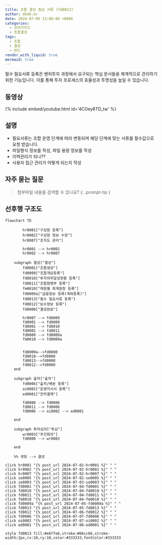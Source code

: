 ```yaml
---
title: 조합 결성 필요 서류 (fd0013)
author: dkdk.kr
date: 2024-07-05 13:00:00 +0800
categories:
  - 코어가이드
  - 조합결성
tags:
  - 조합
  - 결성
  - 펀드
render_with_liquid: true
mermaid: true
---
```

필수 필요서류 등록은 벤처투자 과정에서 요구되는 핵심 문서들을 체계적으로 관리하기 위한 기능입니다. 이를 통해 투자 프로세스의 효율성과 투명성을 높일 수 있습니다.

## 동영상

{% include embed/youtube.html id='4COey8TD_tw' %}

## 설명

-  필요서류는 조합 운영 단계에 따라 변동되며 해당 단계에 맞는 서류를 필수값으로 요청 받습니다.
- 파일형식 정보를 작성, 파일 용량 정보를 작성
- 이력관리가 되나??
- 사용자 접근 관리가 어떻게 되는지 작성

## 자주 묻는 질문

> 첨부파일 내용을 검색할 수 있나요?
{: .prompt-tip }



## 선후행 구조도

```mermaid
flowchart TD

        hr0001["구성원 등록"]
        hr0002["구성원 정보 수정"]
        hr0007["조직도 관리"]

        hr0001 --> hr0002
        hr0002 --> hr0007

    subgraph 결성["결성"]
        fd0001["조합생성"]
        fd0009["조합개요등록"]
        fd0010["투자의무달성현황 등록"]
        fd0011["조합원명부 등록"]
        fm0010["재원별 회계원장 등록"]
        fd0009a["금융정보 등록(계좌등록)"]
        fd0013["필수 필요서류 등록"]
        fd0012["보수정보 등록"]
        fd0000["결성완료"]

        hr0007 --> fd0009
        fd0001 --> fd0009
        fd0001 --> fd0010
        fd0001 --> fd0011 
        fd0009 --> fd0009a 
        fm0010 --> fd0009a


        fd0009a-->fd0000
        fd0010-->fd0000
        fd0013-->fd0000
        fd0012-->fd0000
    end

    subgraph 출자["출자"]
        fd0006["출자/배분 등록"]
        oi0002["운영지시서 등록"]
        ed0001["전자결재"]

        fd0000 --> fd0006
        fd0011 --> fd0006
        fd0006 --> oi0002 --> ed0001

    end

    subgraph 투자심의["투심"]
        wr0003["주간회의"]
        fd0000 --> wr0003

    end

    %% 셋팅 --> 결성
    
click hr0001 "{% post_url 2024-07-02-hr0001 %}" " "
click hr0002 "{% post_url 2024-07-02-hr0002 %}" " "
click hr0007 "{% post_url 2024-07-02-hr0007 %}" " "
click se0005 "{% post_url 2024-07-02-se0005 %}" " "
click se0003 "{% post_url 2024-07-03-se0003 %}" " "
click fd0001 "{% post_url 2024-07-04-fd0001 %}" " "
click fd0010 "{% post_url 2024-07-04-fd0010 %}" " "
click fd0011 "{% post_url 2024-07-04-fd0011 %}" " "
click fm0010 "{% post_url 2024-07-04-fm0010 %}" " "
click fd0009a "{% post_url 2024-07-05-fd0009a %}" " "
click fd0013 "{% post_url 2024-07-05-fd0013 %}" " "
click fd0012 "{% post_url 2024-07-06-fd0012 %}" " "
click fd0006 "{% post_url 2024-07-07-fd0006 %}" " "
click oi0002 "{% post_url 2024-07-07-oi0002 %}" " "
click ed0001 "{% post_url 2024-07-08-ed0001 %}" " "

style fd0013 fill:#e6ffe6,stroke:#66cc66,stroke-width:2px,rx:10,ry:10,color:#333333,fontColor:#333333
```
